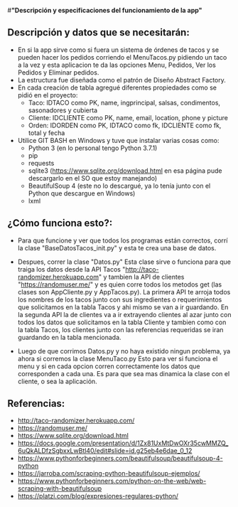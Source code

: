 #**"Descripción y especificaciones del funcionamiento de la app"**

## Descripción y datos que se necesitarán:
* En si la app sirve como si fuera un sistema de órdenes de tacos y se pueden hacer los pedidos corriendo el MenuTacos.py pidiendo un taco a la vez y esta aplicacion te da las opciones Menu, Pedidos, Ver los Pedidos y Eliminar pedidos.
* La estructura fue diseñada como el patrón de Diseño Abstract Factory.
* En cada creación de tabla agregué diferentes propiedades como se pidió en el proyecto:
  - Taco: IDTACO como PK, name, ingprincipal, salsas, condimentos, sasonadores y cubierta
  - Cliente: IDCLIENTE como PK, name, email, location, phone y picture
  - Orden: IDORDEN como PK, IDTACO como fk, IDCLIENTE como fk, total y fecha
* Utilice GIT BASH en Windows y tuve que instalar varias cosas como:
  - Python 3 (en lo personal tengo Python 3.7.1)
  - pip
  - requests
  - sqlite3 (https://www.sqlite.org/download.html en esa página pude descargarlo en el SO que estoy manejando)
  - BeautifulSoup 4 (este no lo descargué, ya lo tenía junto con el Python que descargue en Windows)
  - lxml

## ¿Cómo funciona esto?:
* Para que funcione y ver que todos los programas están correctos, corrí la clase "BaseDatosTacos_init.py" y esta te crea una base de datos.

* Despues, correr la clase "Datos.py"
  Esta clase sirve o funciona para que traiga los datos desde la API Tacos "http://taco-randomizer.herokuapp.com" y tambien la API de clientes "https://randomuser.me/" y es quien corre todos los metodos get (las clases son AppCliente.py y AppTacos.py). La primera API te arroja todos los nombres de los tacos junto con sus ingredientes o requerimientos que solicitamos en la tabla Tacos y ahi mismo se van a ir guardando. En la segunda API la de clientes va a ir extrayendo clientes al azar junto con todos los datos que solicitamos en la tabla Cliente y tambien como con la tabla Tacos, los clientes junto con las referencias requeridas se iran guardando en la tabla mencionada.

* Luego de que corrimos Datos.py y no haya existido ningun problema, ya ahora si corremos la clase MenuTaco.py
Esto para ver si funciona el menu y si en cada opcion corren correctamente los datos que corresponden a cada una.
Es para que sea mas dinamica la clase con el cliente, o sea la aplicación.


## Referencias:
* http://taco-randomizer.herokuapp.com/
* https://randomuser.me/
* https://www.sqlite.org/download.html
* https://docs.google.com/presentation/d/1Zx81UxMtDwOXr35cwMMZQ_6uQkALDfzSgbxxLwBtl40/edit#slide=id.g25eb4e6dae_0_12
* https://www.pythonforbeginners.com/beautifulsoup/beautifulsoup-4-python
* https://jarroba.com/scraping-python-beautifulsoup-ejemplos/
* https://www.pythonforbeginners.com/python-on-the-web/web-scraping-with-beautifulsoup
* https://platzi.com/blog/expresiones-regulares-python/